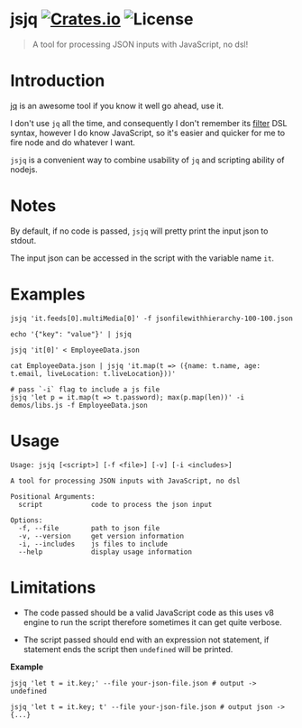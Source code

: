 # jsjq [![Crates.io](https://img.shields.io/crates/v/js-json-query)](https://crates.io/crates/js-json-query) ![License](https://img.shields.io/crates/l/js-json-query)

> A tool for processing JSON inputs with JavaScript, no dsl!

# Introduction

[jq](https://stedolan.github.io/jq/) is an awesome tool if you know it well go ahead, use it.

I don't use `jq` all the time, and consequently I don't remember its [filter](https://stedolan.github.io/jq/manual/#Basicfilters) DSL syntax, however I do know JavaScript, so it's easier and quicker for me to fire node and do whatever I want.

`jsjq` is a convenient way to combine usability of `jq` and scripting ability of nodejs.

# Notes

By default, if no code is passed, `jsjq` will pretty print the input json to stdout.

The input json can be accessed in the script with the variable name `it`.

# Examples

```shell
jsjq 'it.feeds[0].multiMedia[0]' -f jsonfilewithhierarchy-100-100.json

echo '{"key": "value"}' | jsjq

jsjq 'it[0]' < EmployeeData.json

cat EmployeeData.json | jsjq 'it.map(t => ({name: t.name, age: t.email, liveLocation: t.liveLocation}))'

# pass `-i` flag to include a js file
jsjq 'let p = it.map(t => t.password); max(p.map(len))' -i demos/libs.js -f EmployeeData.json
```

# Usage

```
Usage: jsjq [<script>] [-f <file>] [-v] [-i <includes>]

A tool for processing JSON inputs with JavaScript, no dsl

Positional Arguments:
  script            code to process the json input

Options:
  -f, --file        path to json file
  -v, --version     get version information
  -i, --includes    js files to include
  --help            display usage information
```

# Limitations

- The code passed should be a valid JavaScript code as this uses v8 engine to run the script therefore sometimes it can get quite verbose.

- The script passed should end with an expression not statement, if statement ends the script then `undefined` will be printed.

**Example**

```shell
jsjq 'let t = it.key;' --file your-json-file.json # output -> undefined

jsjq 'let t = it.key; t' --file your-json-file.json # output json -> {...}
```
